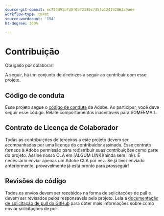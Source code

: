 ```yaml
---
source-git-commit: ec724d95b7d0f0a72119c745fb124192863a9aee
workflow-type: tm+mt
source-wordcount: '154'
ht-degree: 100%

---
```

# Contribuição

Obrigado por colaborar!

A seguir, há um conjunto de diretrizes a seguir ao contribuir com esse projeto.

## Código de conduta

Esse projeto segue o [código de conduta](https://git.corp.adobe.com/OpenSourceAdvisoryBoard/starter-repo/blob/master/CODE_OF_CONDUCT.md) da Adobe. Ao participar, você 
deve seguir esse código. Relate comportamentos inaceitáveis para SOMEEMAIL.

## Contrato de Licença de Colaborador

Todas as contribuições de terceiros a este projeto devem ser acompanhadas por uma licença do contribuidor assinada. Esse contrato fornece à Adobe permissão para redistribuir suas contribuições
como parte do projeto. Assine nosso CLA em [ALGUM LINK](ainda sem link). É necessário enviar apenas um Adobe CLA por vez. Se já tiver enviado anteriormente, provavelmente já está pronto para prosseguir!

## Revisões do código

Todos os envios devem ser recebidos na forma de solicitações de pull e devem ser revisados
pelos responsáveis pelo projeto. Leia a [documentação de solicitação de pull do GitHub](https://help.github.com/pt/github/collaborating-with-issues-and-pull-requests/about-pull-requests)
para obter mais informações sobre como enviar solicitações de pull.

